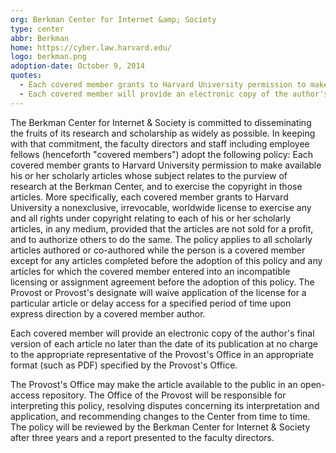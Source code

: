 ```yaml
---
org: Berkman Center for Internet &amp; Society
type: center
abbr: Berkman
home: https://cyber.law.harvard.edu/
logo: berkman.png
adoption-date: October 9, 2014
quotes:
  - Each covered member grants to Harvard University permission to make available his or her scholarly articles whose subject relates to the purview of research at the Berkman Center, and to exercise the copyright in those articles.
  - Each covered member will provide an electronic copy of the author's final version of each article no later than the date of its publication.
---
```


The Berkman Center for Internet & Society is committed to disseminating the fruits of its research and scholarship as widely as possible. In keeping with that commitment, the faculty directors and staff including employee fellows (henceforth "covered members") adopt the following policy: Each covered member grants to Harvard University permission to make available his or her scholarly articles whose subject relates to the purview of research at the Berkman Center, and to exercise the copyright in those articles. More specifically, each covered member grants to Harvard University a nonexclusive, irrevocable, worldwide license to exercise any and all rights under copyright relating to each of his or her scholarly articles, in any medium, provided that the articles are not sold for a profit, and to authorize others to do the same. The policy applies to all scholarly articles authored or co-authored while the person is a covered member except for any articles completed before the adoption of this policy and any articles for which the covered member entered into an incompatible licensing or assignment agreement before the adoption of this policy. The Provost or Provost's designate will waive application of the license for a particular article or delay access for a specified period of time upon express direction by a covered member author.

Each covered member will provide an electronic copy of the author's final version of each article no later than the date of its publication at no charge to the appropriate representative of the Provost's Office in an appropriate format (such as PDF) specified by the Provost's Office.

The Provost's Office may make the article available to the public in an open-access repository. The Office of the Provost will be responsible for interpreting this policy, resolving disputes concerning its interpretation and application, and recommending changes to the Center from time to time. The policy will be reviewed by the Berkman Center for Internet & Society after three years and a report presented to the faculty directors.
